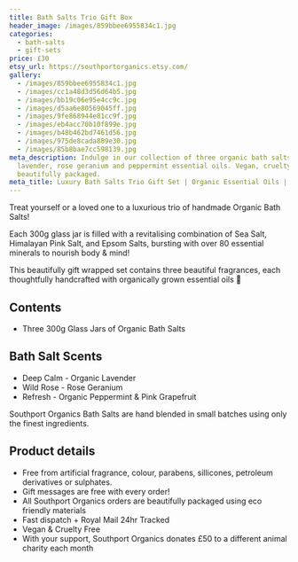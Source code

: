 ```yaml
---
title: Bath Salts Trio Gift Box
header_image: /images/859bbee6955834c1.jpg
categories:
  - bath-salts
  - gift-sets
price: £30
etsy_url: https://southportorganics.etsy.com/
gallery:
  - /images/859bbee6955834c1.jpg
  - /images/cc1a48d3d56d64b5.jpg
  - /images/bb19c06e95e4cc9c.jpg
  - /images/d5aa6e80569045ff.jpg
  - /images/9fe868944e81cc9f.jpg
  - /images/eb4acc70b10f899e.jpg
  - /images/b48b462bd7461d56.jpg
  - /images/975de8cada889e30.jpg
  - /images/85b8bae7cc598139.jpg
meta_description: Indulge in our collection of three organic bath salts with
  lavender, rose geranium and peppermint essential oils. Vegan, cruelty-free and
  beautifully packaged.
meta_title: Luxury Bath Salts Trio Gift Set | Organic Essential Oils | Southport Organics
---
```

Treat yourself or a loved one to a luxurious trio of handmade Organic Bath Salts!

Each 300g glass jar is filled with a revitalising combination of Sea Salt, Himalayan Pink Salt, and Epsom Salts, bursting with over 80 essential minerals to nourish body & mind!

This beautifully gift wrapped set contains three beautiful fragrances, each thoughtfully handcrafted with organically grown essential oils 🌿

## Contents

- Three 300g Glass Jars of Organic Bath Salts

## Bath Salt Scents

- Deep Calm - Organic Lavender
- Wild Rose - Rose Geranium
- Refresh - Organic Peppermint & Pink Grapefruit

Southport Organics Bath Salts are hand blended in small batches using only the finest ingredients.

## Product details

- Free from artificial fragrance, colour, parabens, sillicones, petroleum derivatives or sulphates.
- Gift messages are free with every order!
- All Southport Organics orders are beautifully packaged using eco friendly materials
- Fast dispatch + Royal Mail 24hr Tracked
- Vegan & Cruelty Free
- With your support, Southport Organics donates £50 to a different animal charity each month
